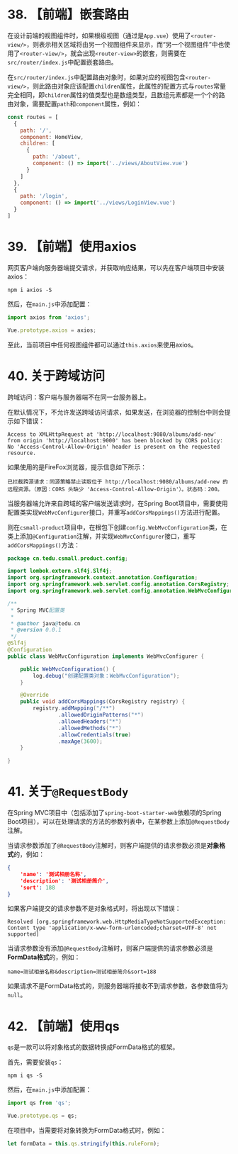 # 38. 【前端】嵌套路由

在设计前端的视图组件时，如果根级视图（通过是`App.vue`）使用了`<router-view/>`，则表示相关区域将由另一个视图组件来显示，而“另一个视图组件”中也使用了`<router-view/>`，就会出现`<router-view>`的嵌套，则需要在`src/router/index.js`中配置嵌套路由。

在`src/router/index.js`中配置路由对象时，如果对应的视图包含`<router-view/>`，则此路由对象应该配置`children`属性，此属性的配置方式与`routes`常量完全相同，即`children`属性的值类型也是数组类型，且数组元素都是一个个的路由对象，需要配置`path`和`component`属性，例如：

```javascript
const routes = [
  {
    path: '/',
    component: HomeView,
    children: [
      {
        path: '/about',
        component: () => import('../views/AboutView.vue')
      }
    ]
  },
  {
    path: '/login',
    component: () => import('../views/LoginView.vue')
  }
]
```

# 39. 【前端】使用axios

网页客户端向服务器端提交请求，并获取响应结果，可以先在客户端项目中安装axios：

```
npm i axios -S
```

然后，在`main.js`中添加配置：

```javascript
import axios from 'axios';

Vue.prototype.axios = axios;
```

至此，当前项目中任何视图组件都可以通过`this.axios`来使用axios。

# 40. 关于跨域访问

跨域访问：客户端与服务器端不在同一台服务器上。

在默认情况下，不允许发送跨域访问请求，如果发送，在浏览器的控制台中则会提示如下错误：

```
Access to XMLHttpRequest at 'http://localhost:9080/albums/add-new' from origin 'http://localhost:9000' has been blocked by CORS policy: No 'Access-Control-Allow-Origin' header is present on the requested resource.
```

如果使用的是FireFox浏览器，提示信息如下所示：

```
已拦截跨源请求：同源策略禁止读取位于 http://localhost:9080/albums/add-new 的远程资源。（原因：CORS 头缺少 'Access-Control-Allow-Origin'）。状态码：200。
```

当服务器端允许来自跨域的客户端发送请求时，在Spring Boot项目中，需要使用配置类实现`WebMvcConfigurer`接口，并重写`addCorsMappings()`方法进行配置。

则在`csmall-product`项目中，在根包下创建`config.WebMvcConfiguration`类，在类上添加`@Configuration`注解，并实现`WebMvcConfigurer`接口，重写`addCorsMappings()`方法：

```java
package cn.tedu.csmall.product.config;

import lombok.extern.slf4j.Slf4j;
import org.springframework.context.annotation.Configuration;
import org.springframework.web.servlet.config.annotation.CorsRegistry;
import org.springframework.web.servlet.config.annotation.WebMvcConfigurer;

/**
 * Spring MVC配置类
 *
 * @author java@tedu.cn
 * @version 0.0.1
 */
@Slf4j
@Configuration
public class WebMvcConfiguration implements WebMvcConfigurer {

    public WebMvcConfiguration() {
        log.debug("创建配置类对象：WebMvcConfiguration");
    }

    @Override
    public void addCorsMappings(CorsRegistry registry) {
        registry.addMapping("/**")
                .allowedOriginPatterns("*")
                .allowedHeaders("*")
                .allowedMethods("*")
                .allowCredentials(true)
                .maxAge(3600);
    }
    
}
```

# 41. 关于`@RequestBody`

在Spring MVC项目中（包括添加了`spring-boot-starter-web`依赖项的Spring Boot项目），可以在处理请求的方法的参数列表中，在某参数上添加`@RequestBody`注解。

当请求参数添加了`@RequestBody`注解时，则客户端提供的请求参数必须是**对象格式**的，例如：

```json
{
    'name': '测试相册名称',
    'description': '测试相册简介',
    'sort': 188
}
```

如果客户端提交的请求参数不是对象格式时，将出现以下错误：

```
Resolved [org.springframework.web.HttpMediaTypeNotSupportedException: Content type 'application/x-www-form-urlencoded;charset=UTF-8' not supported]
```

当请求参数没有添加`@RequestBody`注解时，则客户端提供的请求参数必须是**FormData格式**的，例如：

```
name=测试相册名称&description=测试相册简介&sort=188
```

如果请求不是FormData格式的，则服务器端将接收不到请求参数，各参数值将为`null`。

# 42. 【前端】使用qs

`qs`是一款可以将对象格式的数据转换成FormData格式的框架。

首先，需要安装`qs`：

```
npm i qs -S
```

然后，在`main.js`中添加配置：

```javascript
import qs from 'qs';

Vue.prototype.qs = qs;
```

在项目中，当需要将对象转换为FormData格式时，例如：

```javascript
let formData = this.qs.stringify(this.ruleForm);
```













